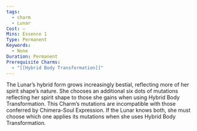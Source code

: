 ```yaml
---
tags:
  - charm
  - Lunar
Cost: —
Mins: Essence 1
Type: Permanent
Keywords:
  - None
Duration: Permanent
Prerequisite Charms:
  - "[[Hybrid Body Transformation]]"
---
```

The Lunar’s hybrid form grows increasingly bestial, reflecting more of her spirit shape’s nature. She chooses an additional six dots of mutations reflecting her spirit shape to those she gains when using Hybrid Body Transformation. This Charm’s mutations are incompatible with those conferred by Chimera-Soul Expression. If the Lunar knows both, she must choose which one applies its mutations when she uses Hybrid Body Transformation.